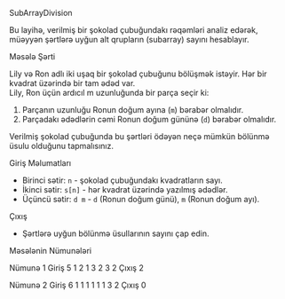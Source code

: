  SubArrayDivision

Bu layihə, verilmiş bir şokolad çubuğundakı rəqəmləri analiz edərək, müəyyən şərtlərə uyğun alt qrupların (subarray) sayını hesablayır.

 Məsələ Şərti

Lily və Ron adlı iki uşaq bir şokolad çubuğunu bölüşmək istəyir. Hər bir kvadrat üzərində bir tam ədəd var.  
Lily, Ron üçün ardıcıl m uzunluğunda bir parça seçir ki:

1. Parçanın uzunluğu Ronun doğum ayına (`m`) bərabər olmalıdır.
2. Parçadakı ədədlərin cəmi Ronun doğum gününə (`d`) bərabər olmalıdır.

Verilmiş  şokolad çubuğunda bu şərtləri ödəyən neçə mümkün bölünmə üsulu olduğunu tapmalısınız.

 Giriş Məlumatları

- Birinci sətir: `n` - şokolad çubuğundakı kvadratların sayı.
- İkinci sətir: `s[n]` - hər kvadrat üzərində yazılmış ədədlər.
- Üçüncü sətir: `d m` - `d` (Ronun doğum günü), `m` (Ronun doğum ayı).

Çıxış

- Şərtlərə uyğun bölünmə üsullarının sayını çap edin.

Məsələnin Nümunələri

Nümunə 1
Giriş
5 1 2 1 3 2 3 2
Çıxış
2

Nümunə 2
Giriş
6 1 1 1 1 1 1 3 2
Çıxış
0
